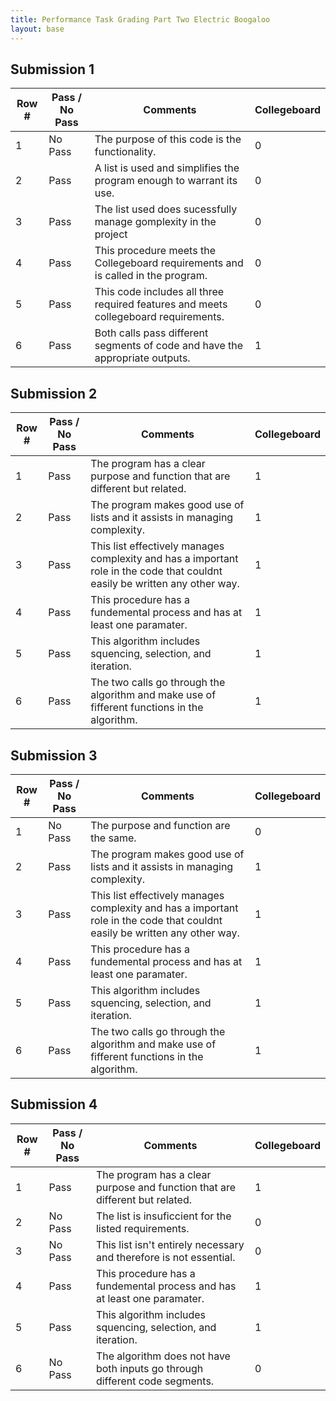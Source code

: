 ```yaml
---
title: Performance Task Grading Part Two Electric Boogaloo
layout: base
---
```


## Submission 1

|Row #|Pass / No Pass|Comments|Collegeboard|
|---|---|----|---|
|1|No Pass|The purpose of this code is the functionality.|0|
|2|Pass|A list is used and simplifies the program enough to warrant its use.|0|
|3|Pass|The list used does sucessfully manage gomplexity in the project|0|
|4|Pass|This procedure meets the Collegeboard requirements and is called in the program.|0|
|5|Pass|This code includes all three required features and meets collegeboard requirements.|0|
|6|Pass|Both calls pass different segments of code and have the appropriate outputs. |1|

## Submission 2

|Row #|Pass / No Pass|Comments|Collegeboard|
|---|---|----|---|
|1|Pass|The program has a clear purpose and function that are different but related.|1|
|2|Pass|The program makes good use of lists and it assists in managing complexity.|1|
|3|Pass|This list effectively manages complexity and has a important role in the code that couldnt easily be written any other way.|1|
|4|Pass|This procedure has a fundemental process and has at least one paramater.|1|
|5|Pass|This algorithm includes squencing, selection, and iteration.|1|
|6|Pass|The two calls go through the algorithm and make use of fifferent functions in the algorithm.|1|

## Submission 3

|Row #|Pass / No Pass|Comments|Collegeboard|
|---|---|----|---|
|1|No Pass|The purpose and function are the same.|0|
|2|Pass|The program makes good use of lists and it assists in managing complexity.|1|
|3|Pass|This list effectively manages complexity and has a important role in the code that couldnt easily be written any other way.|1|
|4|Pass|This procedure has a fundemental process and has at least one paramater.|1|
|5|Pass|This algorithm includes squencing, selection, and iteration.|1|
|6|Pass|The two calls go through the algorithm and make use of fifferent functions in the algorithm.|1|

## Submission 4

|Row #|Pass / No Pass|Comments|Collegeboard|
|---|---|----|---|
|1|Pass|The program has a clear purpose and function that are different but related.|1|
|2|No Pass|The list is insuficcient for the listed requirements.|0|
|3|No Pass|This list isn't entirely necessary and therefore is not essential.|0|
|4|Pass|This procedure has a fundemental process and has at least one paramater.|1|
|5|Pass|This algorithm includes squencing, selection, and iteration.|1|
|6|No Pass|The algorithm does not have both inputs go through different code segments.|0|
